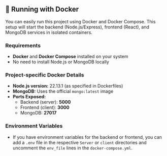 
## 🐳 Running with Docker

You can easily run this project using Docker and Docker Compose. This setup will start the backend (Node.js/Express), frontend (React), and MongoDB services in isolated containers.

### Requirements
- **Docker** and **Docker Compose** installed on your system
- No need to install Node.js or MongoDB locally

### Project-specific Docker Details
- **Node.js version:** 22.13.1 (as specified in Dockerfiles)
- **MongoDB:** Uses the official `mongo:latest` image
- **Ports Exposed:**
  - Backend (server): **5000**
  - Frontend (client): **3000**
  - MongoDB: **27017**

### Environment Variables
- If you have environment variables for the backend or frontend, you can add a `.env` file in the respective `Server` or `client` directories and uncomment the `env_file` lines in the `docker-compose.yml`.


